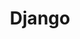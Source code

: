 ---
title: Django
description: Lorem ipsum dolor sit amet, consectetur adipiscing elit. Integer dictum mauris id tincidunt gravida. Suspendisse sagittis euismod mi. Aliquam erat volutpat.
---
